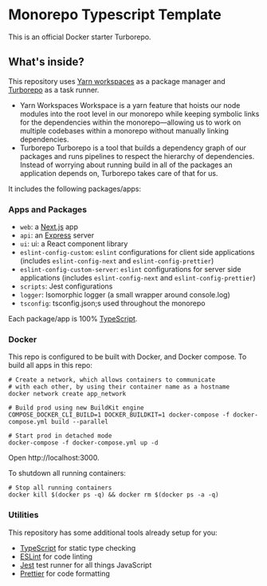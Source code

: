 # Monorepo Typescript Template

This is an official Docker starter Turborepo.

## What's inside?

This repository uses [Yarn workspaces](https://classic.yarnpkg.com/lang/en/) as a package manager and [Turborepo](https://turborepo.org/) as a task runner.

- Yarn Workspaces
  Workspace is a yarn feature that hoists our node modules into the root level in our monorepo while keeping symbolic links for the dependencies within the monorepo—allowing us to work on multiple codebases within a monorepo without manually linking dependencies.
- Turborepo
  Turborepo is a tool that builds a dependency graph of our packages and runs pipelines to respect the hierarchy of dependencies. Instead of worrying about running build in all of the packages an application depends on, Turborepo takes care of that for us.

It includes the following packages/apps:

### Apps and Packages

- `web`: a [Next.js](https://nextjs.org) app
- `api`: an [Express](https://expressjs.com/) server
- `ui`: ui: a React component library
- `eslint-config-custom`: `eslint` configurations for client side applications (includes `eslint-config-next` and `eslint-config-prettier`)
- `eslint-config-custom-server`: `eslint` configurations for server side applications (includes `eslint-config-next` and `eslint-config-prettier`)
- `scripts`: Jest configurations
- `logger`: Isomorphic logger (a small wrapper around console.log)
- `tsconfig`: tsconfig.json;s used throughout the monorepo

Each package/app is 100% [TypeScript](https://www.typescriptlang.org/).

### Docker

This repo is configured to be built with Docker, and Docker compose. To build all apps in this repo:

```
# Create a network, which allows containers to communicate
# with each other, by using their container name as a hostname
docker network create app_network

# Build prod using new BuildKit engine
COMPOSE_DOCKER_CLI_BUILD=1 DOCKER_BUILDKIT=1 docker-compose -f docker-compose.yml build --parallel

# Start prod in detached mode
docker-compose -f docker-compose.yml up -d
```

Open http://localhost:3000.

To shutdown all running containers:

```
# Stop all running containers
docker kill $(docker ps -q) && docker rm $(docker ps -a -q)
```

### Utilities

This repository has some additional tools already setup for you:

- [TypeScript](https://www.typescriptlang.org/) for static type checking
- [ESLint](https://eslint.org/) for code linting
- [Jest](https://jestjs.io) test runner for all things JavaScript
- [Prettier](https://prettier.io) for code formatting
